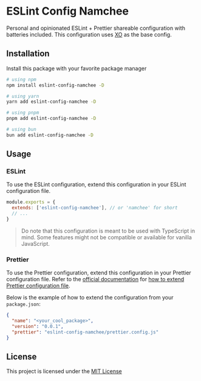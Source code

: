 # ESLint Config Namchee

Personal and opinionated ESLint + Prettier shareable configuration with batteries included. This configuration uses [XO](https://github.com/xojs/eslint-config-xo) as the base config.

## Installation

Install this package with your favorite package manager

```bash
# using npm
npm install eslint-config-namchee -D

# using yarn
yarn add eslint-config-namchee -D

# using pnpm
pnpm add eslint-config-namchee -D

# using bun
bun add eslint-config-namchee -D
```

## Usage

### ESLint

To use the ESLint configuration, extend this configuration in your ESLint configuration file.

```js
module.exports = {
  extends: ['eslint-config-namchee'], // or 'namchee' for short 
  // ...
}
```

> Do note that this configuration is meant to be used with TypeScript in mind. Some features might not be compatible or available for vanilla JavaScript.

### Prettier

To use the Prettier configuration, extend this configuration in your Prettier configuration file. Refer to the [official documentation](https://prettier.io/docs/en/index.html) for [how to extend Prettier configuration file](https://prettier.io/docs/en/configuration.html#sharing-configurations).

Below is the example of how to extend the configuration from your `package.json`:

```json
{
  "name": "<your_cool_package>",
  "version": "0.0.1",
  "prettier": "eslint-config-namchee/prettier.config.js"
}
```


## License

This project is licensed under the [MIT License](./LICENSE)